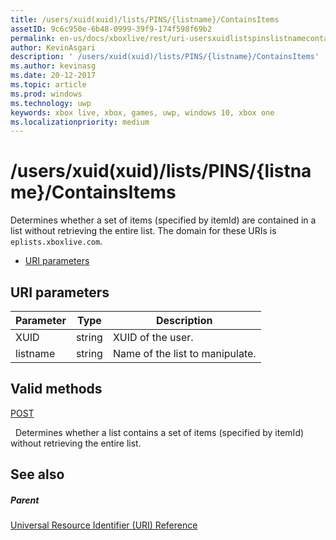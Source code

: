 ```yaml
---
title: /users/xuid(xuid)/lists/PINS/{listname}/ContainsItems
assetID: 9c6c950e-6b48-0999-39f9-174f598f69b2
permalink: en-us/docs/xboxlive/rest/uri-usersxuidlistspinslistnamecontainsitems.html
author: KevinAsgari
description: ' /users/xuid(xuid)/lists/PINS/{listname}/ContainsItems'
ms.author: kevinasg
ms.date: 20-12-2017
ms.topic: article
ms.prod: windows
ms.technology: uwp
keywords: xbox live, xbox, games, uwp, windows 10, xbox one
ms.localizationpriority: medium
---
```



# /users/xuid(xuid)/lists/PINS/{listname}/ContainsItems
Determines whether a set of items (specified by itemId) are contained in a list without retrieving the entire list. 
The domain for these URIs is `eplists.xboxlive.com`.
 
  * [URI parameters](#ID4EV)
 
<a id="ID4EV"></a>

 
## URI parameters 
 
| Parameter| Type| Description| 
| --- | --- | --- | 
| XUID| string| XUID of the user.| 
| listname| string| Name of the list to manipulate.| 
  
<a id="ID4E5B"></a>

 
## Valid methods

[POST](uri-usersxuidlistspinslistnamecontainsitemspost.md)

&nbsp;&nbsp;Determines whether a list contains a set of items (specified by itemId) without retrieving the entire list.
 
<a id="ID4EIC"></a>

 
## See also
 
<a id="ID4EKC"></a>

 
##### Parent 

[Universal Resource Identifier (URI) Reference](../atoc-xboxlivews-reference-uris.md)

   